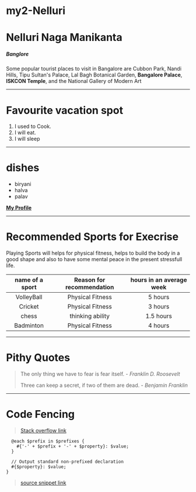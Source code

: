 # my2-Nelluri
# Nelluri Naga Manikanta
##### Banglore
Some popular tourist places to visit in Bangalore are Cubbon Park, Nandi Hills, Tipu Sultan's Palace, Lal Bagh Botanical Garden, **Bangalore Palace**, **ISKCON Temple**, and the National Gallery of Modern Art
***
# Favourite vacation spot
1. I used to Cook.
1. I will eat.
1. I will sleep

----

# dishes
* biryani
* halva
* palav

**[My Profile](MyStats.md)**
***
# Recommended Sports for Execrise

Playing Sports will helps for physical fitness, helps to build the body in a good shape and also to have some mental peace in the present stressfull life.

| name of a sport| Reason for recommendation | hours in an average week |
| :---: | :---: | :---: |
| VolleyBall | Physical Fitness | 5 hours |
| Cricket | Physical Fitness | 3 hours |
| chess | thinking ability | 1.5 hours |
| Badminton | Physical Fitness | 4 hours |

----

# Pithy Quotes

>The only thing we have to fear is fear itself. - *Franklin D. Roosevelt*
>
>Three can keep a secret, if two of them are dead. - *Benjamin Franklin*

----

# Code Fencing

> [Stack overflow link ](https://stackoverflow.com/questions/10752746/sass-simplify-a-mixin-with-prefixes)

```@mixin prefix($property, $value, $prefixes: ()) {
  @each $prefix in $prefixes {
    #{'-' + $prefix + '-' + $property}: $value;
  }
 
  // Output standard non-prefixed declaration
  #{$property}: $value;
}
```

> [source snippet link](https://css-tricks.com/snippets/sass/mixin-prefix-properties/)